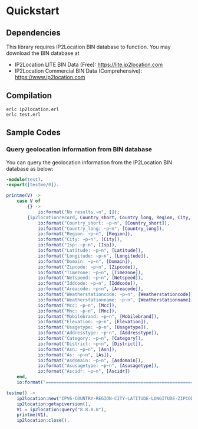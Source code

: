 # Quickstart

## Dependencies

This library requires IP2Location BIN database to function. You may
download the BIN database at

-   IP2Location LITE BIN Data (Free): <https://lite.ip2location.com>
-   IP2Location Commercial BIN Data (Comprehensive):
    <https://www.ip2location.com>

## Compilation

```
erlc ip2location.erl
erlc test.erl
```

## Sample Codes

### Query geolocation information from BIN database

You can query the geolocation information from the IP2Location BIN database as below:

```erlang
-module(test).
-export([testme/0]).

printme(V) ->
	case V of
		{} ->
			io:format("No results.~n", []);
		{ip2locationrecord, Country_short, Country_long, Region, City, Isp, Latitude, Longitude, Domain, Zipcode, Timezone, Netspeed, Iddcode, Areacode, Weatherstationcode, Weatherstationname, Mcc, Mnc, Mobilebrand, Elevation, Usagetype, Addresstype, Category, District, Asn, As, Asdomain, Asusagetype, Ascidr} ->
			io:format("Country_short: ~p~n", [Country_short]),
			io:format("Country_long: ~p~n", [Country_long]),
			io:format("Region: ~p~n", [Region]),
			io:format("City: ~p~n", [City]),
			io:format("Isp: ~p~n", [Isp]),
			io:format("Latitude: ~p~n", [Latitude]),
			io:format("Longitude: ~p~n", [Longitude]),
			io:format("Domain: ~p~n", [Domain]),
			io:format("Zipcode: ~p~n", [Zipcode]),
			io:format("Timezone: ~p~n", [Timezone]),
			io:format("Netspeed: ~p~n", [Netspeed]),
			io:format("Iddcode: ~p~n", [Iddcode]),
			io:format("Areacode: ~p~n", [Areacode]),
			io:format("Weatherstationcode: ~p~n", [Weatherstationcode]),
			io:format("Weatherstationname: ~p~n", [Weatherstationname]),
			io:format("Mcc: ~p~n", [Mcc]),
			io:format("Mnc: ~p~n", [Mnc]),
			io:format("Mobilebrand: ~p~n", [Mobilebrand]),
			io:format("Elevation: ~p~n", [Elevation]),
			io:format("Usagetype: ~p~n", [Usagetype]),
			io:format("Addresstype: ~p~n", [Addresstype]),
			io:format("Category: ~p~n", [Category]),
			io:format("District: ~p~n", [District]),
			io:format("Asn: ~p~n", [Asn]),
			io:format("As: ~p~n", [As]),
			io:format("Asdomain: ~p~n", [Asdomain]),
			io:format("Asusagetype: ~p~n", [Asusagetype]),
			io:format("Ascidr: ~p~n", [Ascidr])
	end,
	io:format("===================================================================~n", []).

testme() ->
	ip2location:new("IPV6-COUNTRY-REGION-CITY-LATITUDE-LONGITUDE-ZIPCODE-TIMEZONE-ISP-DOMAIN-NETSPEED-AREACODE-WEATHER-MOBILE-ELEVATION-USAGETYPE-ADDRESSTYPE-CATEGORY-DISTRICT-ASN.BIN"),
	ip2location:getapiversion(),
	V1 = ip2location:query("8.8.8.8"),
	printme(V1),
	ip2location:close().
```